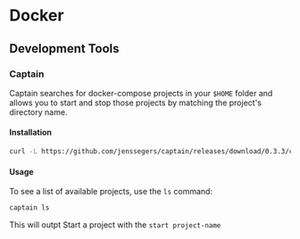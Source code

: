 # Docker

## Development Tools

### Captain

Captain searches for docker-compose projects in your `$HOME` folder and allows you to start and stop those projects by matching the project's directory name.

#### Installation

```bash
curl -L https://github.com/jenssegers/captain/releases/download/0.3.3/captain-osx > /usr/local/bin/captain && chmod +x /usr/local/bin/captain
```

#### Usage

To see a list of available projects, use the `ls` command:

```bash
captain ls
```

This will outpt
Start a project with the `start project-name`
